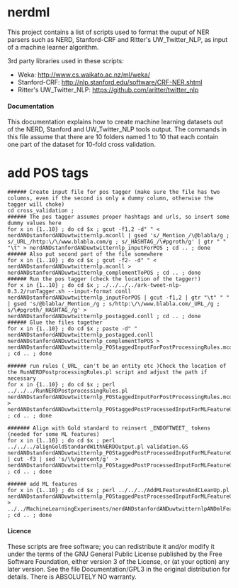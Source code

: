 nerdml
=========

This project contains a list of scripts used to format the ouput of NER parsers such as 
NERD, Stanford-CRF and Ritter's UW_Twitter_NLP, as input of a machine learner algorithm.

3rd party libraries used in these scripts:
- Weka: http://www.cs.waikato.ac.nz/ml/weka/
- Stanford-CRF: http://nlp.stanford.edu/software/CRF-NER.shtml
- Ritter's UW_Twitter_NLP: https://github.com/aritter/twitter_nlp


#### Documentation
This documentation explains how to create machine learning datasets out of the NERD, Stanford and UW_Twitter_NLP tools output. 
The commands in this file assume that there are 10 folders named 1 to 10 that each contain one part of the dataset for 10-fold cross validation.
    
# add POS tags
    ###### Create input file for pos tagger (make sure the file has two columns, even if the second is only a dummy column, otherwise the tagger will choke) 
    cd cross_validation ;
    ###### The pos tagger assumes proper hashtags and urls, so insert some dummy values here
    for x in {1..10} ; do cd $x ; gcut -f1,2 -d" " < nerdANDstanfordANDuwtwitternlp.mconll | gsed 's/_Mention_/\@blabla/g ; s/_URL_/http:\/\/www.blabla.com/g ; s/_HASHTAG_/\#pgroth/g' | gtr " " "\t" > nerdANDstanfordANDuwtwitternlp_inputForPOS ; cd .. ; done
    ###### Also put second part of the file somewhere 
    for x in {1..10} ; do cd $x ; gcut -f2- -d" " < nerdANDstanfordANDuwtwitternlp.mconll > nerdANDstanfordANDuwtwitternlp_complementToPOS ; cd .. ; done
    ###### Run the pos tagger (check the location of the tagger!)
    for x in {1..10} ; do cd $x ; ./../../../ark-tweet-nlp-0.3.2/runTagger.sh --input-format conll nerdANDstanfordANDuwtwitternlp_inputForPOS | gcut -f1,2 | gtr "\t" " " | gsed 's/@blabla/_Mention_/g ; s/http:\/\/www.blabla.com/_URL_/g ; s/\#pgroth/_HASHTAG_/g' > nerdANDstanfordANDuwtwitternlp_postagged.conll ; cd .. ; done
    ###### Glue the files together 
    for x in {1..10} ; do cd $x ; paste -d" " nerdANDstanfordANDuwtwitternlp_postagged.conll nerdANDstanfordANDuwtwitternlp_complementToPOS > nerdANDstanfordANDuwtwitternlp_POStaggedInputForPostProcessingRules.mcoll ; cd .. ; done 

    ###### run rules (_URL_ can't be an entity etc )Check the location of the RunNERDPostprocessingRules.pl script and adjust the path if necessary  
    for x in {1..10} ; do cd $x ; perl ../../../RunNERDPostprocessingRules.pl nerdANDstanfordANDuwtwitternlp_POStaggedInputForPostProcessingRules.mcoll > nerdANDstanfordANDuwtwitternlp_POStaggedPostProcessedInputForMLFeatureGeneration.mcoll ; cd .. ; done
    
    ####### Align with Gold standard to reinsert _ENDOFTWEET_ tokens (needed for some ML features)
    for x in {1..10} ; do cd $x ; perl ../../../alignGoldStandardWithNERDOutput.pl validation.GS nerdANDstanfordANDuwtwitternlp_POStaggedPostProcessedInputForMLFeatureGeneration.mcoll | cut -f3 | sed 's/\%/percent/g'  > nerdANDstanfordANDuwtwitternlp_POStaggedPostProcessedInputForMLFeatureGeneration_aligned.mcoll ; cd .. ; done  

    ###### add ML features 
    for x in {1..10} ; do cd $x ; perl ../../../AddMLFeaturesAndCLeanUp.pl nerdANDstanfordANDuwtwitternlp_POStaggedPostProcessedInputForMLFeatureGeneration_aligned.mcoll > ../../MachineLearningExperiments/nerdANDstanfordANDuwtwitternlpANDmlFeatures_Part$x.mcoll ; cd .. ; done 

#### Licence
These scripts are free software; you can redistribute it and/or modify it
under the terms of the GNU General Public License published by
the Free Software Foundation, either version 3 of the License, or (at 
your option) any later version. See the file Documentation/GPL3 in the
original distribution for details. There is ABSOLUTELY NO warranty. 
